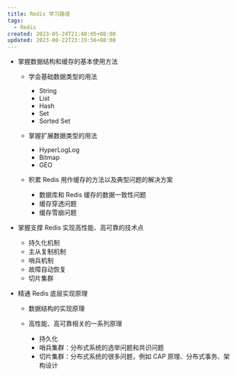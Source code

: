 ```yaml
---
title: Redis 学习路径
tags:
  - Redis
created: 2023-05-24T21:40:05+08:00
updated: 2023-08-22T23:19:56+08:00
---
```


- 掌握数据结构和缓存的基本使用方法

  - 学会基础数据类型的用法

    - String
    - List
    - Hash
    - Set
    - Sorted Set

  - 掌握扩展数据类型的用法

    - HyperLogLog
    - Bitmap
    - GEO

  - 积累 Redis 用作缓存的方法以及典型问题的解决方案

    - 数据库和 Redis 缓存的数据一致性问题
    - 缓存穿透问题
    - 缓存雪崩问题

- 掌握支撑 Redis 实现高性能、高可靠的技术点

  - 持久化机制
  - 主从复制机制
  - 哨兵机制
  - 故障自动恢复
  - 切片集群

- 精通 Redis 底层实现原理

  - 数据结构的实现原理
  - 高性能、高可靠相关的一系列原理

    - 持久化
    - 哨兵集群：分布式系统的选举问题和共识问题
    - 切片集群：分布式系统的很多问题，例如 CAP 原理、分布式事务、架构设计
